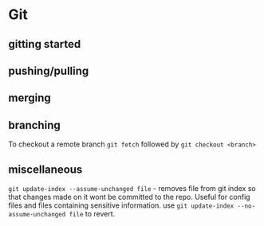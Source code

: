 # Git


## gitting started

## pushing/pulling

## merging

## branching

To checkout a remote branch
	`git fetch` followed by `git checkout <branch>`


## miscellaneous

`git update-index --assume-unchanged file` - removes file from git index so that changes made on it wont be committed to the repo. Useful for config files and files containing sensitive information. use `git update-index --no-assume-unchanged file` to revert.
